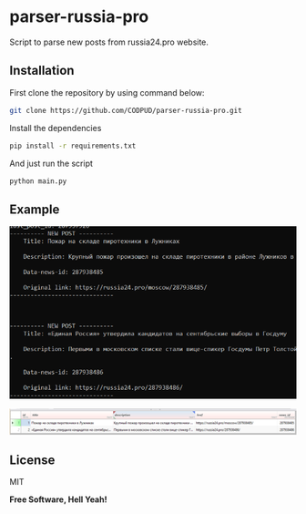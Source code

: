 # parser-russia-pro
Script to parse new posts from russia24.pro website.

## Installation

First clone the repository by using command below:
```sh
git clone https://github.com/CODPUD/parser-russia-pro.git
```

Install the dependencies
```sh
pip install -r requirements.txt
```

And just run the script
```python
python main.py
```

## Example
![](https://github.com/CODPUD/parser-russia-pro/blob/main/screenshots/example.png)

![](https://github.com/CODPUD/parser-russia-pro/blob/main/screenshots/db_example.png)

## License

MIT

**Free Software, Hell Yeah!**
